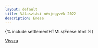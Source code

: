 ```yaml
---
layout: default
title: Választási névjegyzék 2022
description: Enese
---
```


{% include settlementHTMLs/Enese.html %}

[Vissza](../)